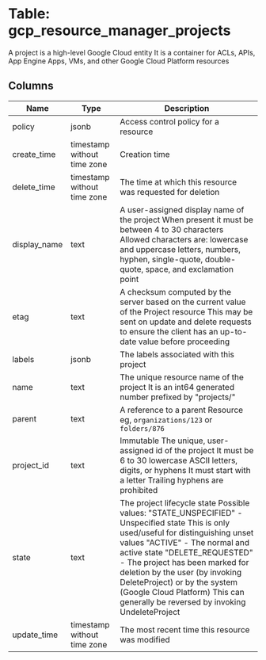 
# Table: gcp_resource_manager_projects
A project is a high-level Google Cloud entity It is a container for ACLs, APIs, App Engine Apps, VMs, and other Google Cloud Platform resources
## Columns
| Name        | Type           | Description  |
| ------------- | ------------- | -----  |
|policy|jsonb|Access control policy for a resource|
|create_time|timestamp without time zone|Creation time|
|delete_time|timestamp without time zone|The time at which this resource was requested for deletion|
|display_name|text|A user-assigned display name of the project When present it must be between 4 to 30 characters Allowed characters are: lowercase and uppercase letters, numbers, hyphen, single-quote, double-quote, space, and exclamation point|
|etag|text|A checksum computed by the server based on the current value of the Project resource This may be sent on update and delete requests to ensure the client has an up-to-date value before proceeding|
|labels|jsonb|The labels associated with this project|
|name|text|The unique resource name of the project It is an int64 generated number prefixed by "projects/"|
|parent|text|A reference to a parent Resource eg, `organizations/123` or `folders/876`|
|project_id|text|Immutable The unique, user-assigned id of the project It must be 6 to 30 lowercase ASCII letters, digits, or hyphens It must start with a letter Trailing hyphens are prohibited|
|state|text|The project lifecycle state  Possible values:   "STATE_UNSPECIFIED" - Unspecified state This is only used/useful for distinguishing unset values   "ACTIVE" - The normal and active state   "DELETE_REQUESTED" - The project has been marked for deletion by the user (by invoking DeleteProject) or by the system (Google Cloud Platform) This can generally be reversed by invoking UndeleteProject|
|update_time|timestamp without time zone|The most recent time this resource was modified|
